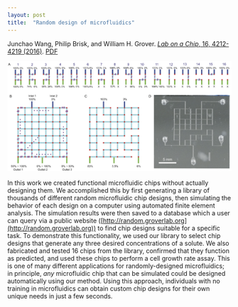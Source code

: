 ```yaml
---
layout: post
title:  "Random design of microfluidics"
---
```


Junchao Wang, Philip Brisk, and William H. Grover.  [*Lab on a Chip*, 16, 4212-4219 (2016)](http://pubs.rsc.org/en/content/articlelanding/2016/lc/c6lc00758a).  [PDF](/assets/random-microfluidics.pdf)

<img src="/assets/random-microfluidics.png">

In this work we created functional microfluidic chips without actually designing them.  We accomplished this by first generating a library of thousands of different random microfluidic chip designs, then simulating the behavior of each design on a computer using automated finite element analysis.  The simulation results were then saved to a database which a user can query via a public website ([http://random.groverlab.org](http://random.groverlab.org)) to find chip designs suitable for a specific task.  To demonstrate this functionality, we used our library to select chip designs that generate any three desired concentrations of a solute.  We also fabricated and tested 16 chips from the library, confirmed that they function as predicted, and used these chips to perform a cell growth rate assay.  This is one of many different applications for randomly-designed microfluidics; in principle, *any* microfluidic chip that can be simulated could be designed automatically using our method.  Using this approach, individuals with no training in microfluidics can obtain custom chip designs for their own unique needs in just a few seconds.
